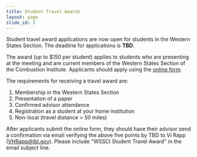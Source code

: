 ```yaml
---
title: Student Travel Awards
layout: page
slide_id: 2
---
```


Student travel award applications are now open for students in the Western States Section. The deadline for applications is **TBD**.

The award (up to $150 per student) applies to students who are presenting at the meeting and are current members of the Western States Section of the Combustion Institute. Applicants should apply using the <a href= "" target="_blank">online form</a>.

The requirements for receiving a travel award are:

1) Membership in the Western States Section <br>
2) Presentation of a paper <br>
3) Confirmed advisor attendance <br>
4) Registration as a student at your home institution <br>
5) Non-local (travel distance > 50 miles)

After applicants submit the online form, they should have their advisor send a confirmation via email verifying the above five points by TBD to Vi Rapp (VHRapp@lbl.gov). Please include "WSSCI Student Travel Award" in the email subject line.
